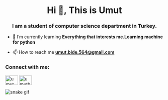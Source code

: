 <h1 align="center">Hi 👋, This is Umut</h1>
<h3 align="center">I am a student of computer science department in Turkey.</h3>

- 🌱 I’m currently learning **Everything that interests me.Learning machine for python**

- 📫 How to reach me **umut.bide.564@gmail.com**

<h3 align="left">Connect with me:</h3>
<p align="left">
<a href="https://linkedin.com/in/umut bide" target="blank"><img align="center" src="https://raw.githubusercontent.com/rahuldkjain/github-profile-readme-generator/master/src/images/icons/Social/linked-in-alt.svg" alt="umut bide" height="30" width="40" /></a>
<a href="https://instagram.com/umutbide" target="blank"><img align="center" src="https://raw.githubusercontent.com/rahuldkjain/github-profile-readme-generator/master/src/images/icons/Social/instagram.svg" alt="umutbide" height="30" width="40" /></a>
</p>


 ![snake gif](https://github.com/umutbide1/umutbide1/blob/output/github-contribution-grid-snake.gif)
